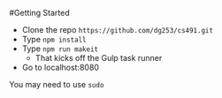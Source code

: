 #Getting Started
* Clone the repo `https://github.com/dg253/cs491.git`
* Type `npm install`
* Type `npm run makeit`
	* That kicks off the Gulp task runner
* Go to localhost:8080

You may need to use `sudo`
